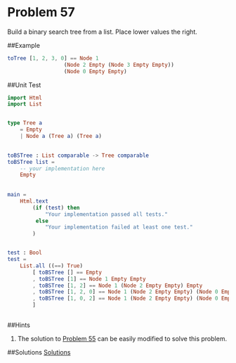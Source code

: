 # Problem 57

Build a binary search tree from a list. Place lower values the right. 

##Example 
```elm
toTree [1, 2, 3, 0] == Node 1 
                  (Node 2 Empty (Node 3 Empty Empty)) 
                  (Node 0 Empty Empty)
```

##Unit Test
```elm
import Html
import List


type Tree a
    = Empty
    | Node a (Tree a) (Tree a)
    

toBSTree : List comparable -> Tree comparable
toBSTree list =
    -- your implementation here
    Empty            
  
  
main =
    Html.text
        (if (test) then
            "Your implementation passed all tests."
         else
            "Your implementation failed at least one test."
        )


test : Bool
test =
    List.all ((==) True)
        [ toBSTree [] == Empty
        , toBSTree [1] == Node 1 Empty Empty
        , toBSTree [1, 2] == Node 1 (Node 2 Empty Empty) Empty
        , toBSTree [1, 2, 0] == Node 1 (Node 2 Empty Empty) (Node 0 Empty Empty)
        , toBSTree [1, 0, 2] == Node 1 (Node 2 Empty Empty) (Node 0 Empty Empty)
        ]
  
```

##Hints
1. The solution to [Problem 55](p55.md) can be easily modified to solve this problem. 

##Solutions
[Solutions](../s/s57.md)
